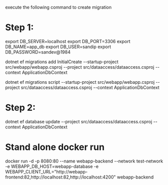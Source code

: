 execute the following command to create migration 

Step 1:
========================================
export DB_SERVER=localhost
export DB_PORT=3306
export DB_NAME=app_db
export DB_USER=sandip
export DB_PASSWORD=sandev@1984

dotnet ef migrations add InitialCreate --startup-project src/webapp/webapp.csproj --project src/dataaccess/dataaccess.csproj --context ApplicationDbContext

dotnet ef migrations script --startup-project src/webapp/webapp.csproj --project src/dataaccess/dataaccess.csproj --context ApplicationDbContext


Step 2:
========================================

dotnet ef database update --project src/dataaccess/dataaccess.csproj --context ApplicationDbContext


Stand alone docker run
========================================
docker run -d -p 8080:80 --name webapp-backend --network test-network -e WEBAPP_DB_HOST=webapp-database -e WEBAPP_CLIENT_URL="http://webapp-frontend:82,http://localhost:82,http://localhost:4200" webapp-backend



